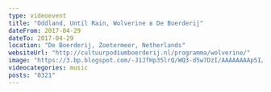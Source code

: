 ```yaml
---
type: videoevent
title: "Oddland, Until Rain, Wolverine в De Boerderij"
dateFrom: 2017-04-29
dateTo: 2017-04-29
location: "De Boerderij, Zoetermeer, Netherlands"
websiteUrl: "http://cultuurpodiumboerderij.nl/programma/wolverine/"
image: "https://3.bp.blogspot.com/-J1JfHp35lrQ/WQ3-d5w7DzI/AAAAAAAAp5I/68FZKJb5iJMtCOgG88hMJoK_0YRECK9kACPcB/s1600/20170429_212854.picasaweb.jpg"
videocategories: music
posts: "0321"
---
```

